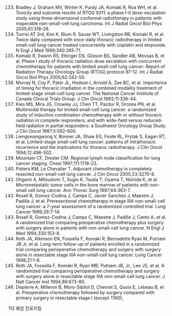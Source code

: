 133. Bradley J, Graham MV, Winter K, Purdy JA, Komaki R, Roa WH, et al. Toxicity and outcome results of RTOG 9311: a phase I-II dose-escalation study using three-dimensional conformal radiotherapy in patients with inoperable non-small-cell lung carcinoma. Int J Radiat Oncol Biol Phys 2005;61:318-28.
134. Turrisi AT 3rd, Kim K, Blum R, Sause WT, Livingston RB, Komaki R, et al. Twice-daily compared with once-daily thoracic radiotherapy in limited small-cell lung cancer treated concurrently with cisplatin and etoposide. N Engl J Med 1999;340:265-71.
135. Komaki R, Swann RS, Ettinger DS, Glisson BS, Sandler AB, Movsas B, et al. Phase I study of thoracic radiation dose escalation with concurrent chemotherapy for patients with limited small-cell lung cancer: Report of Radiation Therapy Oncology Group (RTOG) protocol 97-12. Int J Radiat Oncol Biol Phys 2005;62:342-50.
136. Murray N, Coy P, Pater JL, Hodson I, Arnold A, Zee BC, et al. Importance of timing for thoracic irradiation in the combined modality treatment of limited-stage small-cell lung cancer. The National Cancer Institute of Canada Clinical Trials Group. J Clin Oncol 1993;11:336-44.
137. Kies MS, Mira JG, Crowley JJ, Chen TT, Pazdur R, Grozea PN, et al. Multimodal therapy for limited small-cell lung cancer: a randomized study of induction combination chemotherapy with or without thoracic radiation in complete responders; and with wide-field versus reduced-field radiation in partial responders: a Southwest Oncology Group Study. J Clin Oncol 1987;5:592-600.
138. Liengswangwong V, Bonner JA, Shaw EG, Foote RL, Frytak S, Eagan RT, et al. Limited-stage small-cell lung cancer: patterns of intrathoracic recurrence and the implications for thoracic radiotherapy. J Clin Oncol 1994;12:496-502.
139. Mountain CF, Dresler CM. Regional lymph node classification for lung cancer staging. Chest 1997;111:1718-23.
140. Pisters KM, Le Chevalier T. Adjuvant chemotherapy in completely resected non-small-cell lung cancer. J Clin Oncol 2005;23:3270-8.
141. Ohgami A, Mitsudomi T, Sugio K, Tsuda T, Oyama T, Nishida K, et al. Micrometastatic tumor cells in the bone marrow of patients with non-small cell lung cancer. Ann Thorac Surg 1997;64:363-7.
142. Rosell R, Gomez-Codina J, Camps C, Javier Sanchez J, Maestre J, Padilla J, et al. Preresectional chemotherapy in stage IIIA non-small-cell lung cancer: a 7-year assessment of a randomized controlled trial. Lung Cancer 1999;26:7-14.
143. Rosell R, Gomez-Codina J, Camps C, Maestre J, Padille J, Canto A, et al. A randomized trial comparing preoperative chemotherapy plus surgery with surgery alone in patients with non-small-cell lung cancer. N Engl J Med 1994;330:153-8.
144. Roth JA, Atkinson EN, Fossella F, Komaki R, Bernadette Ryan M, Putnam JB Jr, et al. Long-term follow-up of patients enrolled in a randomized trial comparing perioperative chemotherapy and surgery with surgery alone in resectable stage IIIA non-small-cell lung cancer. Lung Cancer 1998;21:1-6.
145. Roth JA, Fossella F, Komaki R, Ryan MB, Putnam JB, Jr., Lee JS, et al. A randomized trial comparing perioperative chemotherapy and surgery with surgery alone in resectable stage IIIA non-small-cell lung cancer. J Natl Cancer Inst 1994;86:673-80.
146. Depierre A, Milleron B, Moro-Sibilot D, Chevret S, Quoix E, Lebeau B, et al. Preoperative chemotherapy followed by surgery compared with primary surgery in resectable stage I (except TIN0),

<PAGE>112 폐암 진료지침